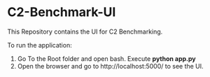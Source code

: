 # C2-Benchmark-UI
This Repository contains the UI for C2 Benchmarking.

To run the application:
1. Go To the Root folder and open bash. Execute **python app.py**
2. Open the browser and go to http://localhost:5000/ to see the UI.


